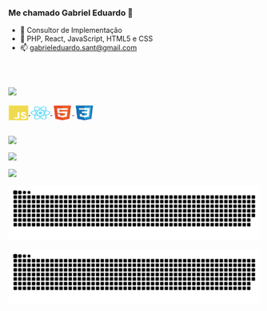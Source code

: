 ### Me chamado Gabriel Eduardo 👋
- 🔭 Consultor de Implementação
- 🌱 PHP, React, JavaScript, HTML5 e CSS
- 📫 gabrieleduardo.sant@gmail.com

<div style="display: inline_block"><br>
  <a href="https://beacons.ai/Gabriel-Santos-cwb"><br><br>
<img heigth="180em" src="https://github-readme-stats.vercel.app/api?username=Gabriel-Santos-cwb&show_icons=true&theme=dracula&include_all_comits=true&count_private-true"/><br><br>




  <img align="center" alt="Rafa-Js" height="30" width="40" src="https://raw.githubusercontent.com/devicons/devicon/master/icons/javascript/javascript-plain.svg">

  <img align="center" alt="Rafa-React" height="30" width="40" src="https://raw.githubusercontent.com/devicons/devicon/master/icons/react/react-original.svg">
  <img align="center" alt="Rafa-HTML" height="30" width="40" src="https://raw.githubusercontent.com/devicons/devicon/master/icons/html5/html5-original.svg">
  <img align="center" alt="Rafa-CSS" height="30" width="40" src="https://raw.githubusercontent.com/devicons/devicon/master/icons/css3/css3-original.svg">

</div>
<br>
<div> 
  
  <a href="https://instagram.com/" target="_blank"><img src="https://img.shields.io/badge/-Instagram-%23E4405F?style=for-the-badge&logo=instagram&logoColor=white" target="_blank"></a>


  <a href = "mailto:gabrieleduardo.sant@gmail.com"><img src="https://img.shields.io/badge/-Gmail-%23333?style=for-the-badge&logo=gmail&logoColor=white" target="_blank"></a>

  <a href="https://www.linkedin.com/in/gabriel-santos-549991205/" target="_blank"><img src="https://img.shields.io/badge/-LinkedIn-%230077B5?style=for-the-badge&logo=linkedin&logoColor=white" target="_blank"></a> 
  
</div>

<picture>
  <source media="(prefers-color-scheme: dark)" srcset="https://raw.githubusercontent.com/YGabriel-Santos-cwb/Gabriel-Santos-cwb/output/github-contribution-grid-snake-dark.svg">
  <source media="(prefers-color-scheme: light)" srcset="https://raw.githubusercontent.com/Gabriel-Santos-cwb/Gabriel-Santos-cwb/output/github-contribution-grid-snake.svg">
  <img alt="github contribution grid snake animation" src="https://raw.githubusercontent.com/Gabriel-Santos-cwb/Gabriel-Santos-cwb/output/github-contribution-grid-snake.svg">
</picture>


![Snake animation](https://github.com/Gabriel-Santos-cwb/Gabriel-Santos-cwb/blob/output/github-contribution-grid-snake.svg)

